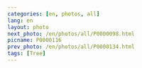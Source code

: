 ```yaml
---
categories: [en, photos, all]
lang: en
layout: photo
next_photo: /en/photos/all/P0000098.html
picname: P0000116
prev_photo: /en/photos/all/P0000134.html
tags: [Tree]
---
```

